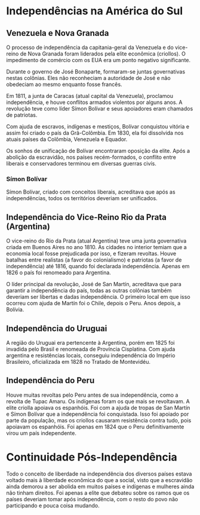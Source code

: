 # Independências na América do Sul


## Venezuela e Nova Granada

O processo de independência da capitania-geral da Venezuela e do vice-reino de Nova Granada foram liderados pela elite econômica (criollos). O impedimento de comércio com os EUA era um ponto negativo significante.

Durante o governo de José Bonaparte, formaram-se juntas governativas nestas colônias. Eles não reconheciam a autoridade de José e não obedeciam ao mesmo enquanto fosse francês.

Em 1811, a junta de Caracas (atual capital da Venezuela), proclamou independência, e houve conflitos armados violentos por alguns anos. A revolução teve como líder Símon Bolívar e seus apoiadores eram chamados de patriotas.

Com ajuda de escravos, indígenas e mestiços, Bolívar conquistou vitória e assim foi criado o país da Grã-Colômbia. Em 1830, ela foi dissolvida nos atuais países da Colômbia, Venezuela e Equador. 

Os sonhos de unificação de Bolívar encontraram oposição da elite. Após a abolição da escravidão, nos países recém-formados, o conflito entre liberais e conservadores terminou em diversas guerras civís.

### Símon Bolívar

Símon Bolívar, criado com conceitos liberais, acreditava que após as independências, todos os territórios deveriam ser unificados. 


## Independência do Vice-Reino Rio da Prata (Argentina)

O vice-reino do Rio da Prata (atual Argentina) teve uma junta governativa criada em Buenos Aires no ano 1810. As cidades no interior temiam que a economia local fosse prejudicada por isso, e fizeram revoltas. Houve batalhas entre realistas (a favor do colonialismo) e patriotas (a favor de independência) até 1816, quando foi declarada independência. Apenas em 1826 o país foi renomeado para Argentina.

O líder principal da revolução, José de San Martín, acreditava que para garantir a independência do país, todas as outras colônias também deveriam ser libertas e dadas independência. O primeiro local em que isso ocorreu com ajuda de Martín foi o Chile, depois o Peru. Anos depois, a Bolívia.

## Independência do Uruguai

A região do Uruguai era pertencente à Argentina, porém em 1825 foi invadida pelo Brasil e renomeada de Província Cisplatina. Com ajuda argentina e resistências locais, conseguiu independência do Império Brasileiro, oficializada em 1828 no Tratado de Montevidéu.


## Independência do Peru

Houve muitas revoltas pelo Peru antes de sua independência, como a revolta de Tupac Amaru. Os indígenas foram os que mais se revoltavam. A elite criolla apoiava os espanhóis. Foi com a ajuda de tropas de San Martín e Símon Bolívar que a independência foi conquistada. Isso foi apoiado por parte da população, mas os criollos causaram resistência contra tudo, pois apoiavam os espanhóis. Foi apenas em 1824 que o Peru definitivamente virou um país independente.


# Continuidade Pós-Independência

Todo o conceito de liberdade na independência dos diversos países estava voltado mais à liberdade econômica do que a social, visto que a escravidão ainda demorou a ser abolida em muitos países e indígenas e mulheres ainda não tinham direitos. Foi apenas a elite que debateu sobre os ramos que os países deveriam tomar após independência, com o resto do povo não participando e pouca coisa mudando.